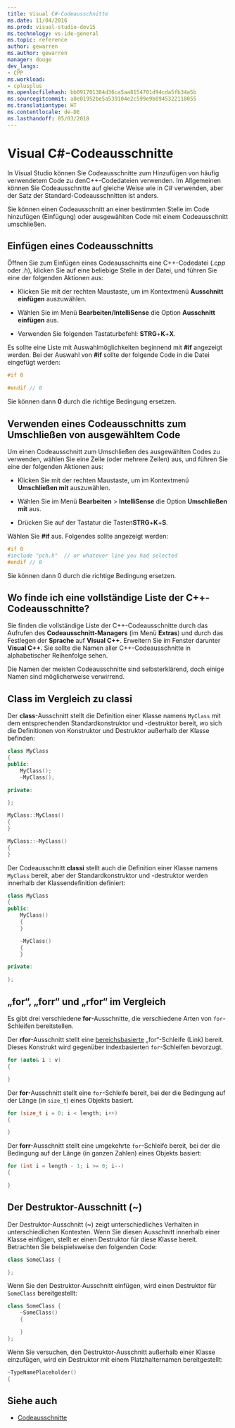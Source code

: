 ```yaml
---
title: Visual C#-Codeausschnitte
ms.date: 11/04/2016
ms.prod: visual-studio-dev15
ms.technology: vs-ide-general
ms.topic: reference
author: gewarren
ms.author: gewarren
manager: douge
dev_langs:
- CPP
ms.workload:
- cplusplus
ms.openlocfilehash: bb091701384d36ca5aa8154701d94cda5fb34a5b
ms.sourcegitcommit: a8e01952be5a539104e2c599e9b8945322118055
ms.translationtype: HT
ms.contentlocale: de-DE
ms.lasthandoff: 05/03/2018
---
```

# <a name="visual-c-code-snippets"></a>Visual C#-Codeausschnitte

In Visual Studio können Sie Codeausschnitte zum Hinzufügen von häufig verwendetem Code zu denC++-Codedateien verwenden. Im Allgemeinen können Sie Codeausschnitte auf gleiche Weise wie in C# verwenden, aber der Satz der Standard-Codeausschnitten ist anders.

Sie können einen Codeausschnitt an einer bestimmten Stelle im Code hinzufügen (Einfügung) oder ausgewählten Code mit einem Codeausschnitt umschließen.

## <a name="insert-a-code-snippet"></a>Einfügen eines Codeausschnitts

Öffnen Sie zum Einfügen eines Codeausschnitts eine C++-Codedatei (*.cpp* oder *.h*), klicken Sie auf eine beliebige Stelle in der Datei, und führen Sie eine der folgenden Aktionen aus:

- Klicken Sie mit der rechten Maustaste, um im Kontextmenü **Ausschnitt einfügen** auszuwählen.

- Wählen Sie im Menü **Bearbeiten/IntelliSense** die Option **Ausschnitt einfügen** aus.

- Verwenden Sie folgenden Tastaturbefehl: **STRG**+**K**+**X**.

Es sollte eine Liste mit Auswahlmöglichkeiten beginnend mit **#if** angezeigt werden. Bei der Auswahl von **#if** sollte der folgende Code in die Datei eingefügt werden:

```cpp
#if 0

#endif // 0
```

Sie können dann **0** durch die richtige Bedingung ersetzen.

## <a name="use-a-code-snippet-to-surround-selected-code"></a>Verwenden eines Codeausschnitts zum Umschließen von ausgewähltem Code

Um einen Codeausschnitt zum Umschließen des ausgewählten Codes zu verwenden, wählen Sie eine Zeile (oder mehrere Zeilen) aus, und führen Sie eine der folgenden Aktionen aus:

- Klicken Sie mit der rechten Maustaste, um im Kontextmenü **Umschließen mit** auszuwählen.

- Wählen Sie im Menü **Bearbeiten** > **IntelliSense** die Option **Umschließen mit** aus.

- Drücken Sie auf der Tastatur die Tasten**STRG**+**K**+**S**.

Wählen Sie **#if** aus. Folgendes sollte angezeigt werden:

```cpp
#if 0
#include "pch.h"  // or whatever line you had selected
#endif // 0
```

Sie können dann 0 durch die richtige Bedingung ersetzen.

## <a name="where-can-i-find-a-complete-list-of-the-c-code-snippets"></a>Wo finde ich eine vollständige Liste der C++-Codeausschnitte?

Sie finden die vollständige Liste der C++-Codeausschnitte durch das Aufrufen des **Codeausschnitt-Managers** (im Menü **Extras**) und durch das Festlegen der **Sprache** auf **Visual C++**. Erweitern Sie im Fenster darunter **Visual C++**. Sie sollte die Namen aller C++-Codeausschnitte in alphabetischer Reihenfolge sehen.

Die Namen der meisten Codeausschnitte sind selbsterklärend, doch einige Namen sind möglicherweise verwirrend.

## <a name="class-vs-classi"></a>Class im Vergleich zu classi

Der **class**-Ausschnitt stellt die Definition einer Klasse namens `MyClass` mit dem entsprechenden Standardkonstruktor und -destruktor bereit, wo sich die Definitionen von Konstruktor und Destruktor außerhalb der Klasse befinden:

```cpp
class MyClass
{
public:
    MyClass();
    ~MyClass();

private:

};

MyClass::MyClass()
{
}

MyClass::~MyClass()
{
}
```

Der Codeausschnitt **classi** stellt auch die Definition einer Klasse namens `MyClass` bereit, aber der Standardkonstruktor und -destruktor werden innerhalb der Klassendefinition definiert:

```cpp
class MyClass
{
public:
    MyClass()
    {
    }

    ~MyClass()
    {
    }

private:

};
```

## <a name="for-vs-forr-vs-rfor"></a>„for“, „forr“ und „rfor“ im Vergleich

Es gibt drei verschiedene **for**-Ausschnitte, die verschiedene Arten von `for`-Schleifen bereitstellen.

Der **rfor**-Ausschnitt stellt eine [bereichsbasierte](/cpp/cpp/range-based-for-statement-cpp) „for“-Schleife (Link) bereit. Dieses Konstrukt wird gegenüber indexbasierten `for`-Schleifen bevorzugt.

```cpp
for (auto& i : v)
{

}
```

Der **for**-Ausschnitt stellt eine `for`-Schleife bereit, bei der die Bedingung auf der Länge (in `size_t`) eines Objekts basiert.

```cpp
for (size_t i = 0; i < length; i++)
{

}
```

Der **forr**-Ausschnitt stellt eine umgekehrte `for`-Schleife bereit, bei der die Bedingung auf der Länge (in ganzen Zahlen) eines Objekts basiert:

```cpp
for (int i = length - 1; i >= 0; i--)
{

}
```

## <a name="the-destructor-snippet-"></a>Der Destruktor-Ausschnitt (~)

Der Destruktor-Ausschnitt (**~**) zeigt unterschiedliches Verhalten in unterschiedlichen Kontexten. Wenn Sie diesen Ausschnitt innerhalb einer Klasse einfügen, stellt er einen Destruktor für diese Klasse bereit. Betrachten Sie beispielsweise den folgenden Code:

```cpp
class SomeClass {

};
```

Wenn Sie den Destruktor-Ausschnitt einfügen, wird einen Destruktor für `SomeClass` bereitgestellt:

```cpp
class SomeClass {
    ~SomeClass()
    {

    }
};
```

Wenn Sie versuchen, den Destruktor-Ausschnitt außerhalb einer Klasse einzufügen, wird ein Destruktor mit einem Platzhalternamen bereitgestellt:

```cpp
~TypeNamePlaceholder()
{

```

## <a name="see-also"></a>Siehe auch

- [Codeausschnitte](../ide/code-snippets.md)